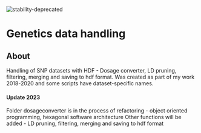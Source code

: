 ![stability-deprecated](https://img.shields.io/badge/stability-deprecated-red.svg)

# Genetics data handling
## About
Handling of SNP datasets with HDF - Dosage converter, LD pruning, filtering, merging and saving to hdf format. Was created as part of my work 2018-2020 and some scripts have dataset-specific names.

#### Update 2023
Folder dosageconverter is in the process of refactoring - object oriented programming, hexagonal software architecture
Other functions will be added - LD pruning, filtering, merging and saving to hdf format

